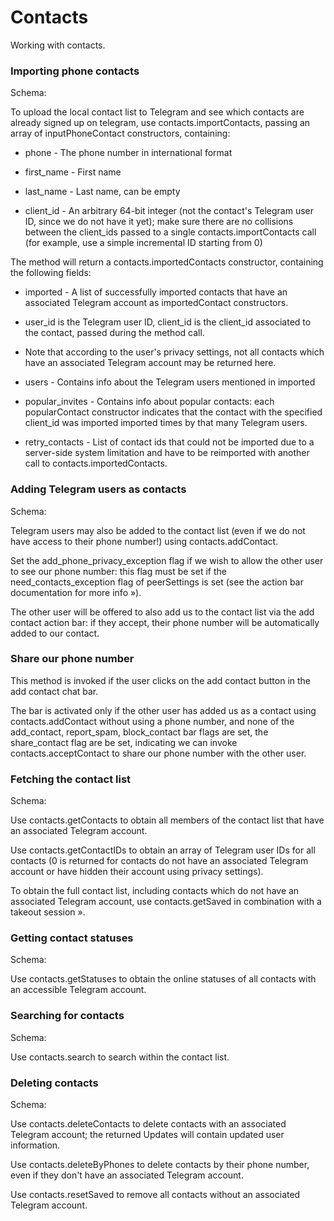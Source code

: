 # Contacts

Working with contacts.

### Importing phone contacts

Schema:

To upload the local contact list to Telegram and see which contacts are already signed up on telegram, use contacts.importContacts, passing an array of inputPhoneContact constructors, containing:

- phone - The phone number in international format

- first_name - First name

- last_name - Last name, can be empty

- client_id - An arbitrary 64-bit integer (not the contact's Telegram user ID, since we do not have it yet); make sure there are no collisions between the client_ids passed to a single contacts.importContacts call (for example, use a simple incremental ID starting from 0)

The method will return a contacts.importedContacts constructor, containing the following fields:

- imported - A list of successfully imported contacts that have an associated Telegram account as importedContact constructors.

- user_id is the Telegram user ID, client_id is the client_id associated to the contact, passed during the method call.

- Note that according to the user's privacy settings, not all contacts which have an associated Telegram account may be returned here.

- users - Contains info about the Telegram users mentioned in imported

- popular_invites - Contains info about popular contacts: each popularContact constructor indicates that the contact with the specified client_id was imported imported times by that many Telegram users.

- retry_contacts - List of contact ids that could not be imported due to a server-side system limitation and have to be reimported with another call to contacts.importedContacts.

### Adding Telegram users as contacts

Schema:

Telegram users may also be added to the contact list (even if we do not have access to their phone number!) using contacts.addContact.

Set the add_phone_privacy_exception flag if we wish to allow the other user to see our phone number: this flag must be set if the need_contacts_exception flag of peerSettings is set (see the action bar documentation for more info »).

The other user will be offered to also add us to the contact list via the add contact action bar: if they accept, their phone number will be automatically added to our contact.

### Share our phone number

This method is invoked if the user clicks on the add contact button in the add contact chat bar.

The bar is activated only if the other user has added us as a contact using contacts.addContact without using a phone number, and none of the add_contact, report_spam, block_contact bar flags are set, the share_contact flag are be set, indicating we can invoke contacts.acceptContact to share our phone number with the other user.

### Fetching the contact list

Schema:

Use contacts.getContacts to obtain all members of the contact list that have an associated Telegram account.

Use contacts.getContactIDs to obtain an array of Telegram user IDs for all contacts (0 is returned for contacts do not have an associated Telegram account or have hidden their account using privacy settings).

To obtain the full contact list, including contacts which do not have an associated Telegram account, use contacts.getSaved in combination with a takeout session ».

### Getting contact statuses

Schema:

Use contacts.getStatuses to obtain the online statuses of all contacts with an accessible Telegram account.

### Searching for contacts

Schema:

Use contacts.search to search within the contact list.

### Deleting contacts

Schema:

Use contacts.deleteContacts to delete contacts with an associated Telegram account; the returned Updates will contain updated user information.

Use contacts.deleteByPhones to delete contacts by their phone number, even if they don't have an associated Telegram account.

Use contacts.resetSaved to remove all contacts without an associated Telegram account.

